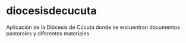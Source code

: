 # diocesisdecucuta
Aplicación de la Diócesis de Cúcuta donde se encuentran documentos pastorales y diferentes materiales
